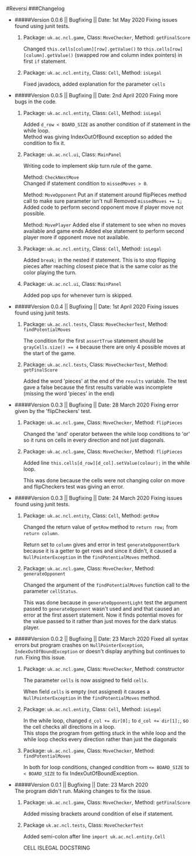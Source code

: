 #Reversi
###Changelog

+ #####Version 0.0.6 || Bugfixing || Date: 1st May 2020
        Fixing issues found using junit tests.

    1. Package: `uk.ac.ncl.game`, Class: `MoveChecker`, Method: `getFinalScore`

        Changed `this.cells[column][row].getValue()` to `this.cells[row][column].getValue()`
        (swapped row and column index pointers) in first `if` statement.
        
    2. Package: `uk.ac.ncl.entity`, Class: `Cell`, Method: `isLegal`
    
        Fixed javadocs, added explanation for the parameter `cells`
            
        

+ #####Version 0.0.5 || Bugfixing || Date: 2nd April 2020
        Fixing more bugs in the code.

    1. Package: `uk.ac.ncl.entity`, Class: `Cell`, Method: `isLegal`

        Added `d_row < BOARD_SIZE` as another condition of if statement in the while loop.  
        Method was giving IndexOutOfBound exception so added the condition to fix it.
    
    2. Package: `uk.ac.ncl.ui`, Class: `MainPanel`
        
        Writing code to implement skip turn rule of the game.
        
        Method: `CheckNextMove`  
        Changed if statement condition to `missedMoves > 0`.
        
        Method: `MoveOpponent`
        Put an if statement around flipPieces method call to make sure parameter isn't null
        Removed `missedMoves += 1;`
        Added code to perform second opponent move if player move not possible.
        
        Method: `MovePlayer`
        Added else if statement to see when no moves available and game ends
        Added else statement to perform second player more if opponent move not available.
        
    3. Package: `uk.ac.ncl.entity`, Class: `Cell`, Method: `isLegal`
    
        Added `break;` in the nested if statement.
        This is to stop flipping pieces after reaching closest piece that is the same color as the color playing the
        turn.
        
    4. Package: `uk.ac.ncl.ui`, Class: `MainPanel`
        
        Added pop ups for whenever turn is skipped.
        
        

+ #####Version 0.0.4 || Bugfixing || Date: 1st April 2020
        Fixing issues found using junit tests.

    1. Package: `uk.ac.ncl.tests`, Class: `MoveCheckerTest`, Method: `findPotentialMoves`

        The condition for the first `assertTrue` statement should be `grayCells.size() == 4` because there are only 
        4 possible moves at the start of the game.
        
    2. Package: `uk.ac.ncl.tests`, Class: `MoveCheckerTest`, Method: `getFinalScore`

        Added the word 'pieces' at the end of the `results` variable.
        The test gave a false because the first results variable was incomplete (missing the word 'pieces' in the end)        
        


+ #####Version 0.0.3 || Bugfixing || Date: 28 March 2020
        Fixing error given by the 'flipCheckers' test.

    1. Package: `uk.ac.ncl.game`, Class: `MoveChecker`, Method: `flipPieces`

        Changed the 'and' operator between the while loop conditions to 'or' so it runs on cells in every direction and
         not just diagonals.

    2. Package: `uk.ac.ncl.game`, Class: `MoveChecker`, Method: `flipPieces`
    
        Added line `this.cells[d_row][d_col].setValue(colour);` in the while loop.
        
        This was done because the cells were not changing color on move and flipCheckers test was giving an error.


+ #####Version 0.0.3 || Bugfixing || Date: 24 March 2020
        Fixing issues found using junit tests.

    1. Package: `uk.ac.ncl.entity`, Class: `Cell`, Method: `getRow`

        Changed the return value of `getRow` method to `return row;` from `return column`.

        Return set to  `column` gives and error in test `generateOpponentDark` because it is a getter to get rows and
        since it didn't, it caused a `NullPointerException` in the `findPotentialMoves` method.
        
    2. Package: `uk.ac.ncl.game`, Class: `MoveChecker`, Method: `generateOpponent`

        Changed the argument of the `findPotentialMoves` function call to the parameter `cellStatus`.

        This was done because in `generateOpponentLight` test the argument passed to `generateOpponent` wasn't used and
        and that caused an error at the first assert statement.
        Now it finds potential moves for the value passed to it rather than just moves for the dark status player.



+ #####Version 0.0.2 || Bugfixing || Date: 23 March 2020
        Fixed all syntax errors but program crashes on `NullPointerException`, `IndexOutOfBoundException` or  doesn't display anything but continues to run. Fixing this issue.

    1. Package: `uk.ac.ncl.game`, Class: `MoveChecker`, Method: constructor

        The parameter `cells` is now assigned to field `cells`.

        When field `cells` is empty (not assigned) it causes a `NullPointerException` in the `findPotentialMoves` method.

    2. Package: `uk.ac.ncl.entity`, Class: `Cell`, Method: `isLegal`

        In the while loop, changed `d_col += dir[0];` to `d_col += dir[1];`, so the cell checks all directions in a loop.  
        This stops the program from getting stuck in the while loop and the while loop checks every direction rather 
        than just the diagonals
        
    3. Package: `uk.ac.ncl.game`, Class: `MoveChecker`, Method: `findPotentialMoves`
    
        In both for loop conditions, changed condition from `<= BOARD_SIZE` to `< BOARD_SIZE` to fix IndexOutOfBoundException.



+ #####Version 0.0.1 || Bugfixing || Date: 23 March 2020   
        The program didn't run. Making changes to fix the issue.
        
    1. Package: `uk.ac.ncl.game`, Class: `MoveChecker`, Method: `getFinalScore`  
    
        Added missing brackets around condition of else if statement.
        
    2. Package `uk.ac.ncl.tests`, Class: `MoveCheckerTest`  
    
       Added semi-colon after line `import uk.ac.ncl.entity.Cell`
       
       
       
       
       
       CELL ISLEGAL DOCSTRING